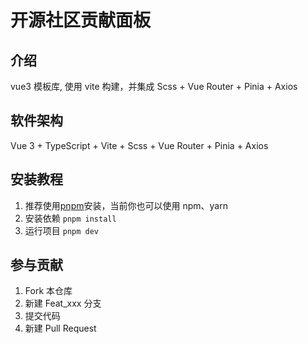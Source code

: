 # 开源社区贡献面板

## 介绍

vue3 模板库, 使用 vite 构建，并集成 Scss + Vue Router + Pinia + Axios

## 软件架构

Vue 3 + TypeScript + Vite + Scss + Vue Router + Pinia + Axios

## 安装教程

1. 推荐使用[pnpm](https://pnpm.io/installation)安装，当前你也可以使用 npm、yarn
2. 安装依赖 `pnpm install`
3. 运行项目 `pnpm dev`

## 参与贡献

1. Fork 本仓库
2. 新建 Feat_xxx 分支
3. 提交代码
4. 新建 Pull Request
